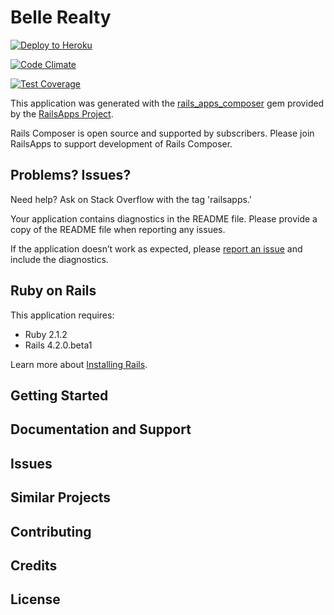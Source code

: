 Belle Realty
================

[![Deploy to Heroku](https://www.herokucdn.com/deploy/button.png)](https://heroku.com/deploy)

[![Code Climate](https://codeclimate.com/github/ginajoseph/bellerealty/badges/gpa.svg)](https://codeclimate.com/github/ginajoseph/bellerealty)

[![Test Coverage](https://codeclimate.com/github/ginajoseph/bellerealty/badges/coverage.svg)](https://codeclimate.com/github/ginajoseph/bellerealty)

This application was generated with the [rails_apps_composer](https://github.com/RailsApps/rails_apps_composer) gem
provided by the [RailsApps Project](http://railsapps.github.io/).

Rails Composer is open source and supported by subscribers. Please join RailsApps to support development of Rails Composer.

Problems? Issues?
-----------

Need help? Ask on Stack Overflow with the tag 'railsapps.'

Your application contains diagnostics in the README file. Please provide a copy of the README file when reporting any issues.

If the application doesn’t work as expected, please [report an issue](https://github.com/RailsApps/rails_apps_composer/issues)
and include the diagnostics.

Ruby on Rails
-------------

This application requires:

- Ruby 2.1.2
- Rails 4.2.0.beta1

Learn more about [Installing Rails](http://railsapps.github.io/installing-rails.html).

Getting Started
---------------

Documentation and Support
-------------------------

Issues
-------------

Similar Projects
----------------

Contributing
------------

Credits
-------

License
-------

